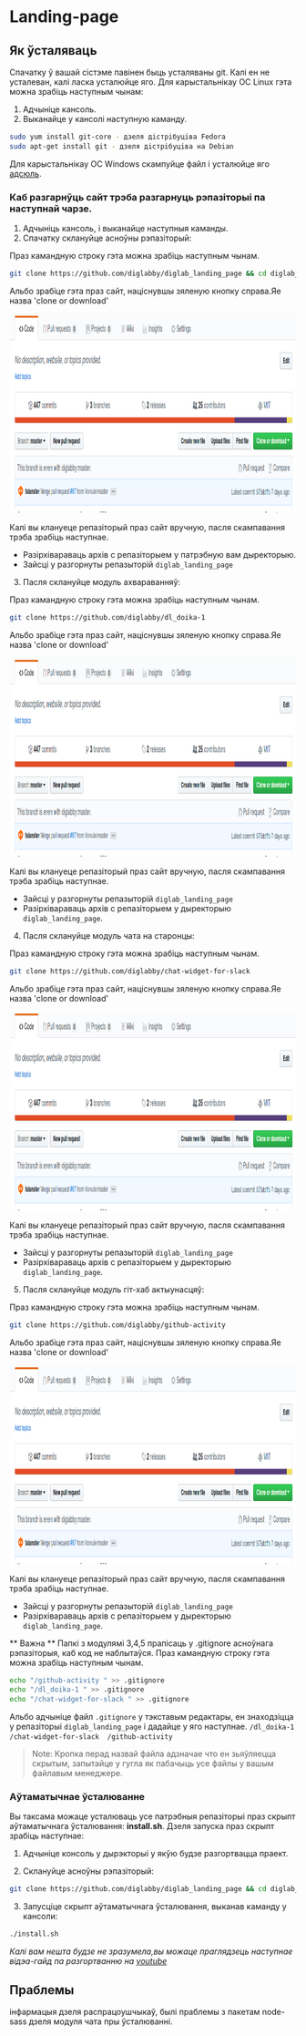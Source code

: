# Landing-page 

## Як ўсталяваць

Спачатку ў вашай сiстэме павiнен быць усталяваны git. Калi ен не усталеван, калi ласка усталюйце яго.
Для карыстальнiкау ОС Linux гэта можна зрабiць наступным чынам:
  1. Адчынiце кансоль.
  2. Выканайце у кансолi наступную каманду.

```bash 
sudo yum install git-core - дзеля дiстрiбуцiва Fedora
sudo apt-get install git - дзеля дiстрiбуцiва на Debian
```
Для карыстальнiкау ОС Windows скампуйце файл i усталюйце яго [адсюль](https://desktop.github.com/).


### Каб разгарнўць сайт трэба разгарнуць рэпазіторыі па наступнай чарзе.
1. Адчынiць кансоль, i выканайце наступныя каманды.
2. Спачатку склануйце асноўны рэпазіторый:

Праз камандную строку гэта можна зрабiць наступным чынам.
```bash 
git clone https://github.com/diglabby/diglab_landing_page && cd diglab_landing_page 
```
Альбо зрабiце гэта праз сайт, нацiснувшы зяленую кнопку справа.Яе назва 'clone or download'

<img width="100%" height="350" src="docs/download_button.png"> 

Калi вы клануеце репазiторый праз сайт вручную, пасля скампавання трэба зрабiць наступнае.
 * Разiрхiвараваць архiв с репазiторыем у патрэбную вам дыректорыю.
 * Зайсцi у разгорнуты репазыторiй `diglab_landing_page`

3. Пасля склануйце модуль ахвараванняў: 

Праз камандную строку гэта можна зрабiць наступным чынам.
```bash 
git clone https://github.com/diglabby/dl_doika-1
```
Альбо зрабiце гэта праз сайт, нацiснувшы зяленую кнопку справа.Яе назва 'clone or download'

<img width="100%" height="350" src="docs/download_button.png"> 

Калi вы клануеце репазiторый праз сайт вручную, пасля скампавання трэба зрабiць наступнае.
 * Зайсцi у разгорнуты репазыторiй `diglab_landing_page`
 * Разiрхiвараваць архiв с репазiторыем у дыректорыю `diglab_landing_page`.

4. Пасля склануйце модуль чата на старонцы:

Праз камандную строку гэта можна зрабiць наступным чынам.
```bash 
git clone https://github.com/diglabby/chat-widget-for-slack 
```
Альбо зрабiце гэта праз сайт, нацiснувшы зяленую кнопку справа.Яе назва 'clone or download'

<img width="100%" height="350" src="docs/download_button.png"> 

Калi вы клануеце репазiторый праз сайт вручную, пасля скампавання трэба зрабiць наступнае.
 * Зайсцi у разгорнуты репазыторiй `diglab_landing_page`
 * Разiрхiвараваць архiв с репазiторыем у дыректорыю `diglab_landing_page`.


5. Пасля склануйце модуль гіт-хаб актыунасцяў: 

Праз камандную строку гэта можна зрабiць наступным чынам.
```bash 
git clone https://github.com/diglabby/github-activity 
```
Альбо зрабiце гэта праз сайт, нацiснувшы зяленую кнопку справа.Яе назва 'clone or download'

<img width="100%" height="350" src="docs/download_button.png"> 

Калi вы клануеце репазiторый праз сайт вручную, пасля скампавання трэба зрабiць наступнае.
 * Зайсцi у разгорнуты репазыторiй `diglab_landing_page`
 * Разiрхiвараваць архiв с репазiторыем у дыректорыю `diglab_landing_page`.


** Важна **
Папкі з модулямі 3,4,5 прапісаць у .gitignore асноўнага рэпазіторыя, каб код не наблытаўся. 
Праз камандную строку гэта можна зрабiць наступным чынам.

```bash 
echo "/github-activity " >> .gitignore 
echo "/dl_doika-1 " >> .gitignore
echo "/chat-widget-for-slack " >> .gitignore
```
Альбо адчынiце файл `.gitignore` у тэкставым редактары, ен знаходзiцца у репазiторыi `diglab_landing_page` i дадайце у яго наступнае.
`
/dl_doika-1
/chat-widget-for-slack 
/github-activity 
`
> Note: Кропка перад назвай файла адзначае что ен зьяўляецца скрытым, запытайце у гугла як пабачыць усе файлы у вашым файлавым менеджере.


### Aўтаматычнае ўсталюванне

Вы таксама можаце усталюваць усе патрэбныя репазiторыi праз скрыпт аўтаматычнага ўсталювання: **install.sh**.
Дзеля запуска праз скрыпт зрабіць наступнае:

1. Адчыніце консоль у дырэкторыі у якўю будзе разгортвацца праект.

2. Склануйце асноўны рэпазіторый:

```bash 
git clone https://github.com/diglabby/diglab_landing_page && cd diglab_landing_page  
```
3. Запусціце скрыпт аўтаматычнага ўсталювання, выканав каманду у кансоли: 
    
```bash 
./install.sh 
```

 *Калi вам нешта будзе не зразумела,вы можаце праглядзець наступнае вiдэа-гайд па разгортванню на [youtube](https://youtu.be/rt5h6KnxeUY)* 

## Праблемы

iнфармацыя дзеля распрацоушчыкаў, былi праблемы з пакетам node-sass дзеля модуля чата пры ўсталюваннi.
